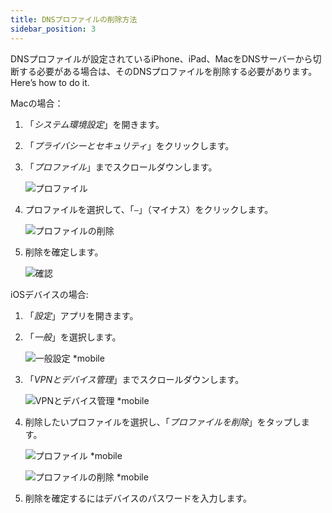 ```yaml
---
title: DNSプロファイルの削除方法
sidebar_position: 3
---
```


DNSプロファイルが設定されているiPhone、iPad、MacをDNSサーバーから切断する必要がある場合は、そのDNSプロファイルを削除する必要があります。 Here’s how to do it.

Macの場合：

1. 「*システム環境設定*」を開きます。

1. 「*プライバシーとセキュリティ*」をクリックします。

1. 「*プロファイル*」までスクロールダウンします。

    ![プロファイル](https://cdn.adtidy.org/content/kb/dns/private/solving_problems/deleting-dns-profile/profiles.png)

1. プロファイルを選択して、「`–`」（マイナス）をクリックします。

    ![プロファイルの削除](https://cdn.adtidy.org/content/kb/dns/private/solving_problems/deleting-dns-profile/delete.png)

1. 削除を確定します。

    ![確認](https://cdn.adtidy.org/content/kb/dns/private/solving_problems/deleting-dns-profile/confirm.png)

iOSデバイスの場合:

1. 「*設定*」アプリを開きます。

1. 「*一般*」を選択します。

    ![一般設定 *mobile](https://cdn.adtidy.org/content/kb/dns/private/solving_problems/deleting-dns-profile/general.jpeg)

1. 「*VPNとデバイス管理*」までスクロールダウンします。

    ![VPNとデバイス管理 *mobile](https://cdn.adtidy.org/content/kb/dns/private/solving_problems/deleting-dns-profile/vpn.jpeg)

1. 削除したいプロファイルを選択し、「*プロファイルを削除*」をタップします。

    ![プロファイル *mobile](https://cdn.adtidy.org/content/kb/dns/private/solving_problems/deleting-dns-profile/profile.jpeg)

    ![プロファイルの削除 *mobile](https://cdn.adtidy.org/content/kb/dns/private/solving_problems/deleting-dns-profile/remove.jpeg)

1. 削除を確定するにはデバイスのパスワードを入力します。
